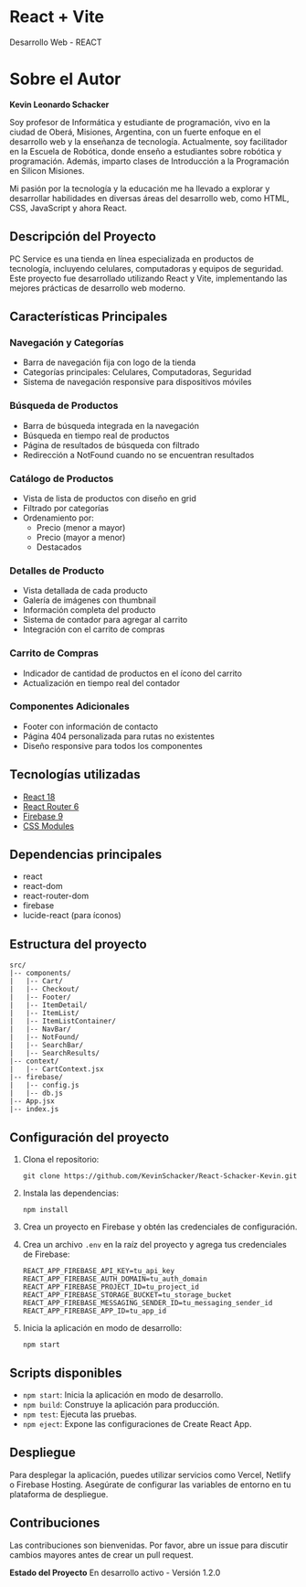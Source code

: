 # React + Vite
Desarrollo Web - REACT

# Sobre el Autor

**Kevin Leonardo Schacker**

Soy profesor de Informática y estudiante de programación, vivo en la ciudad de Oberá, Misiones, Argentina, con un fuerte enfoque en el desarrollo web y la enseñanza de tecnología. Actualmente, soy facilitador en la Escuela de Robótica, donde enseño a estudiantes sobre robótica y programación. Además, imparto clases de Introducción a la Programación en Silicon Misiones.

Mi pasión por la tecnología y la educación me ha llevado a explorar y desarrollar habilidades en diversas áreas del desarrollo web, como HTML, CSS, JavaScript y ahora React.

## Descripción del Proyecto
PC Service es una tienda en línea especializada en productos de tecnología, incluyendo celulares, computadoras y equipos de seguridad. Este proyecto fue desarrollado utilizando React y Vite, implementando las mejores prácticas de desarrollo web moderno.

## Características Principales

### Navegación y Categorías
- Barra de navegación fija con logo de la tienda
- Categorías principales: Celulares, Computadoras, Seguridad
- Sistema de navegación responsive para dispositivos móviles

### Búsqueda de Productos
- Barra de búsqueda integrada en la navegación
- Búsqueda en tiempo real de productos
- Página de resultados de búsqueda con filtrado
- Redirección a NotFound cuando no se encuentran resultados

### Catálogo de Productos
- Vista de lista de productos con diseño en grid
- Filtrado por categorías
- Ordenamiento por:
  - Precio (menor a mayor)
  - Precio (mayor a menor)
  - Destacados

### Detalles de Producto
- Vista detallada de cada producto
- Galería de imágenes con thumbnail
- Información completa del producto
- Sistema de contador para agregar al carrito
- Integración con el carrito de compras

### Carrito de Compras
- Indicador de cantidad de productos en el ícono del carrito
- Actualización en tiempo real del contador

### Componentes Adicionales
- Footer con información de contacto
- Página 404 personalizada para rutas no existentes
- Diseño responsive para todos los componentes

## Tecnologías utilizadas

- [React 18](https://reactjs.org/docs/getting-started.html)
- [React Router 6](https://reactrouter.com/en/main)
- [Firebase 9](https://firebase.google.com/docs)
- [CSS Modules](https://github.com/css-modules/css-modules)

## Dependencias principales

- react
- react-dom
- react-router-dom
- firebase
- lucide-react (para íconos)

## Estructura del proyecto

```
src/
|-- components/
|   |-- Cart/
|   |-- Checkout/
|   |-- Footer/
|   |-- ItemDetail/
|   |-- ItemList/
|   |-- ItemListContainer/
|   |-- NavBar/
|   |-- NotFound/
|   |-- SearchBar/
|   |-- SearchResults/
|-- context/
|   |-- CartContext.jsx
|-- firebase/
|   |-- config.js
|   |-- db.js
|-- App.jsx
|-- index.js
```

## Configuración del proyecto

1. Clona el repositorio:
   ```
   git clone https://github.com/KevinSchacker/React-Schacker-Kevin.git
   
   ```

2. Instala las dependencias:
   ```
   npm install
   ```

3. Crea un proyecto en Firebase y obtén las credenciales de configuración.

4. Crea un archivo `.env` en la raíz del proyecto y agrega tus credenciales de Firebase:
   ```
   REACT_APP_FIREBASE_API_KEY=tu_api_key
   REACT_APP_FIREBASE_AUTH_DOMAIN=tu_auth_domain
   REACT_APP_FIREBASE_PROJECT_ID=tu_project_id
   REACT_APP_FIREBASE_STORAGE_BUCKET=tu_storage_bucket
   REACT_APP_FIREBASE_MESSAGING_SENDER_ID=tu_messaging_sender_id
   REACT_APP_FIREBASE_APP_ID=tu_app_id
   ```

5. Inicia la aplicación en modo de desarrollo:
   ```
   npm start
   ```

## Scripts disponibles

- `npm start`: Inicia la aplicación en modo de desarrollo.
- `npm build`: Construye la aplicación para producción.
- `npm test`: Ejecuta las pruebas.
- `npm eject`: Expone las configuraciones de Create React App.

## Despliegue

Para desplegar la aplicación, puedes utilizar servicios como Vercel, Netlify o Firebase Hosting. Asegúrate de configurar las variables de entorno en tu plataforma de despliegue.

## Contribuciones

Las contribuciones son bienvenidas. Por favor, abre un issue para discutir cambios mayores antes de crear un pull request.

**Estado del Proyecto**
En desarrollo activo - Versión 1.2.0